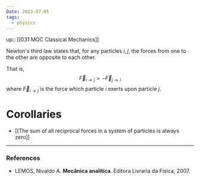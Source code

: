 ```yaml
---
Date: 2023-07-05
tags:
  - physics
---
```

up:: [[031 MOC Classical Mechanics]]

Newton's third law states that, for any particles $i, j$, the forces from one to the other are opposite to each other. 

That is,
$$
\vec{F}_{i \to j} = -\vec{F}_{j \to i}
$$
where $\vec{F}_{i\to j}$ is the force which particle $i$ exerts upon particle $j$.

# Corollaries
- [[The sum of all reciprocal forces in a system of particles is always zero]]

---
### References
- LEMOS, Nivaldo A. **Mecânica analítica**. Editora Livraria da Física, 2007.